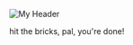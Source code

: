 ![My Header](https://github.com/maggotingg/boink/blob/f70bba5a1da0e54235c6708341d361e3a0baaeb3/Untitled13_20250814200409.png?raw=true)

hit the bricks, pal, you're done!
